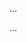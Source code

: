 <panel type="warning" header=":trophy: Can implement interfaces :star::star:" expandable expanded no-close>

<panel type="info" header=":trophy: Can interpret interfaces in class diagrams :star::star::star:" expandable>
  <include src="../../book/uml/classDiagrams/interfaces/what/full.md" />
  <panel header=":trophy: Evidence" expanded>

...

  </panel>
</panel>

<panel type="info" header=":trophy: Can explain the interfaces concept and relate it to Java interfaces :star::star::star:" expandable>
  <include src="../../book/oopDesign/inheritance/interfaces/full.md" />
  <panel header=":trophy: Evidence" expanded>

...

  </panel>
</panel>

</panel>
